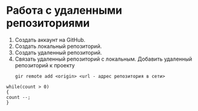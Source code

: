 # **Работа с удаленными репозиториями**
1. Создать аккаунт на GitHub.
2. Создать локальный репозиторий.
3. Создать удаленный репозиторий.
4. Связать удаленный репозиторий с локальным.
   Добавить удаленный репозиторий к проекту
   ```
   gir remote add <origin> <url - адрес репозитория в сети>
   
   ```
```
while(count > 0)
{
count --;
}
